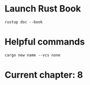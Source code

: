 # Launch Rust Book

`rustup doc --book`

# Helpful commands

`cargo new name --vcs none`

# Current chapter: 8
